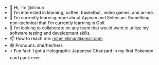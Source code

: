 - 👋 Hi, I’m @rlimun
- 👀 I’m interested in learning, coffee, basketball, video games, and anime.
- 🌱 I’m currently learning more about Appium and Selenium. Something non-technical that I'm currently learning is Golf.
- 💞️ I’m looking to collaborate on any team that would want to utilize my software testing and development skills.
- 📫 How to reach me: richellelimun@gmail.com
- 😄 Pronouns: she/her/hers
- ⚡ Fun fact: I got a Holographic Japanese Charizard in my first Pokemon card pack ever.

<!---
rlimun/rlimun is a ✨ special ✨ repository because its `README.md` (this file) appears on your GitHub profile.
You can click the Preview link to take a look at your changes.
--->
